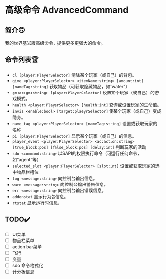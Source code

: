 # 高级命令 AdvancedCommand
## 简介🙃

我的世界基岩版高级命令，提供更多更强大的命令。

## 命令列表🏆

+ `cl [player:PlayerSelector]` 清除某个玩家（或自己）的背包。
+ `give <player:PlayerSelector> <itemName:string> [amount:int] [nameTag:string]` 获取物品（可获取隐藏物品，如"water"）
+ `gm<ac:gm:string> [player:PlayerSelector]` 设置某个玩家（或自己）的游戏模式。
+ `health <player:PlayerSelector> [health:int]` 查询或设置玩家的生命值。
+ `invis <enable:bool> [target:plaeyrSelector]` 使某个玩家（或自己）变成隐身。
+ `name_tag <player:PlayerSelector> [nameTag:string]` 设置或获取玩家的名称
+ `pi [player:PlayerSelector]` 显示某个玩家（或自己）的信息。
+ `player_event <player:PlayerSelector> <ac:action:string> [true_block:pos] [false_block:pos] [delay:int]` 判断玩家的活动
+ `sdo <command:string>` 以SAPI的权限执行命令（可运行任何命令，如“agent”等）
+ `selected_slot <player:PlayerSelector> [slot:int]` 设置或获取玩家的选中物品栏槽位
+ `log <message:string>` 向控制台输出信息。
+ `warn <message:string>` 向控制台输出警告信息。
+ `err <message:string>` 向控制台输出错误信息。
+ `addonstat` 显示行为包信息。
+ `rtstat` 显示运行时信息。

## TODO✔️

- [ ] UI菜单
- [ ] 物品栏菜单
- [ ] action bar菜单
- [ ] 飞行
- [ ] 变量
- [ ] sdo 命令格式化
- [ ] 计分板信息